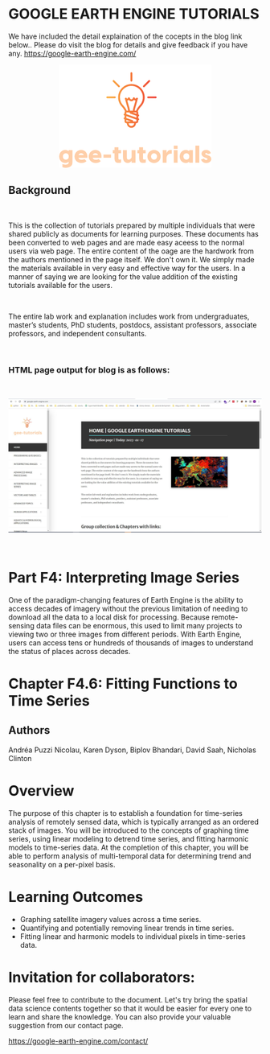 # GOOGLE EARTH ENGINE TUTORIALS

We have included the detail explaination of the cocepts in the blog link below.. Please do visit the blog for details and give feedback if you have any.
https://google-earth-engine.com/

<p align="center">
    <img src = '../../../logo.png' class="center">
</p>


## Background
<br>

This is the collection of tutorials prepared by multiple individuals that were shared publicly as documents for learning purposes. These documents has been converted to web pages and are made easy aceess to the normal users via web page. The entire content of the oage are the hardwork from the authors mentioned in the page itself. We don't own it. We simply made the materials available in very easy and effective way for the users. In a manner of saying we are looking for the value addition of the existing tutorials available for the users.

<br>

The entire lab work and explanation includes work from undergraduates, master’s students, PhD students, postdocs, assistant professors, associate professors, and independent consultants.

<br>

### HTML page output for blog is as follows:
<br>
<p align="center">
    <img src = '../../../gee-tutorials.jpg' class="center">
</p>
<br>

# Part F4: Interpreting Image Series

One of the paradigm-changing features of Earth Engine is the ability to access decades of imagery without the previous limitation of needing to download all the data to a local disk for processing. Because remote-sensing data files can be enormous, this used to limit many projects to viewing two or three images from different periods. With Earth Engine, users can access tens or hundreds of thousands of images to understand the status of places across decades.

# Chapter F4.6: Fitting Functions to Time Series
## Authors
Andréa Puzzi Nicolau, Karen Dyson, Biplov Bhandari, David Saah, Nicholas Clinton



# Overview
The purpose of this chapter is to establish a foundation for time-series analysis of remotely sensed data, which is typically arranged as an ordered stack of images. You will be introduced to the concepts of graphing time series, using linear modeling to detrend time series, and fitting harmonic models to time-series data. At the completion of this chapter, you will be able to perform analysis of multi-temporal data for determining trend and seasonality on a per-pixel basis.


# Learning Outcomes
 - Graphing satellite imagery values across a time series.
 - Quantifying and potentially removing linear trends in time series.
 - Fitting linear and harmonic models to individual pixels in time-series data.


# Invitation for collaborators:
Please feel free to contribute to the document. Let's try bring the spatial data science contents together so that it would be easier for every one to learn and share the knowledge. You can also provide your valuable suggestion from our contact page.

https://google-earth-engine.com/contact/
